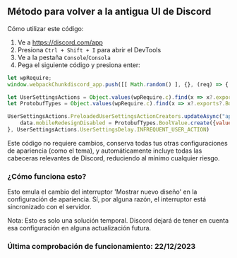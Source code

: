 ## Método para volver a la antigua UI de Discord

Cómo utilizar este código:
1. Ve a https://discord.com/app
2. Presiona `Ctrl + Shift + I` para abrir el DevTools
3. Ve a la pestaña `Console`/`Consola`
4. Pega el siguiente código y presiona enter:

```js
let wpRequire;
window.webpackChunkdiscord_app.push([[ Math.random() ], {}, (req) => { wpRequire = req; }]);

let UserSettingsActions = Object.values(wpRequire.c).find(x => x?.exports?.PreloadedUserSettingsActionCreators).exports;
let ProtobufTypes = Object.values(wpRequire.c).find(x => x?.exports?.BoolValue).exports;

UserSettingsActions.PreloadedUserSettingsActionCreators.updateAsync("appearance", data => {
    data.mobileRedesignDisabled = ProtobufTypes.BoolValue.create({value: true})
}, UserSettingsActions.UserSettingsDelay.INFREQUENT_USER_ACTION)
```

Este código no requiere cambios, conserva todas tus otras configuraciones de apariencia (como el tema), y automáticamente incluye todas las cabeceras relevantes de Discord, reduciendo al mínimo cualquier riesgo.

### ¿Cómo funciona esto?
Esto emula el cambio del interruptor 'Mostrar nuevo diseño' en la configuración de apariencia. Sí, por alguna razón, el interruptor está sincronizado con el servidor.

Nota: Esto es solo una solución temporal. Discord dejará de tener en cuenta esa configuración en alguna actualización futura.

### Última comprobación de funcionamiento: **22/12/2023**
